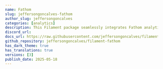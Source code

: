```yaml
---
name: Fathom
slug: jeffersongoncalves-fathom
author_slug: jeffersongoncalves
categories: [analytics]
description: This Filament package seamlessly integrates Fathom analytics into your Blade templates. Easily track website visits and user engagement directly within your Laravel application, providing valuable insights into your website's performance. This package simplifies the integration process, saving you time and effort. With minimal configuration, you can leverage Fathom's powerful analytics features to gain a clearer understanding of your audience and website usage.
discord_url: 
docs_url: https://raw.githubusercontent.com/jeffersongoncalves/filament-fathom/master/README.md
github_repository: jeffersongoncalves/filament-fathom
has_dark_theme: true
has_translations: true
versions: [3]
publish_date: 2025-05-18
---
```

